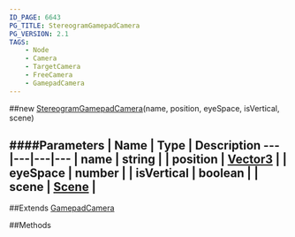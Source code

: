 ```yaml
---
ID_PAGE: 6643
PG_TITLE: StereogramGamepadCamera
PG_VERSION: 2.1
TAGS:
    - Node
    - Camera
    - TargetCamera
    - FreeCamera
    - GamepadCamera
---
```

##new [StereogramGamepadCamera](page.php?p=6643)(name, position, eyeSpace, isVertical, scene)

####Parameters
 | Name | Type | Description
---|---|---|---
 | name | string | 
 | position | [Vector3](page.php?p=6751) | 
 | eyeSpace | number | 
 | isVertical | boolean | 
 | scene | [Scene](page.php?p=6662) | 
---

##Extends
 [GamepadCamera](page.php?p=6641)


##Methods
